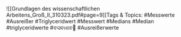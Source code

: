 
![[Grundlagen des wissenschaftlichen Arbeitens_Groß_II_310323.pdf#page=9]]Tags & Topics:
   #Messwerte
   #Ausreißer
   #Triglyceridwert
   #Messwert
   #Medians
   #Median
   #triglyceridwerte
   #ଵସଵାଶଵ଻
   #Ausreißerwerte